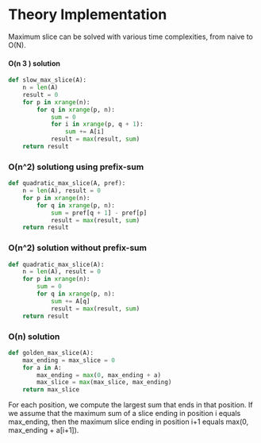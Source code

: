 # Theory Implementation
Maximum slice can be solved with various time complexities, from naive to O(N).

#### O(n 3 ) solution
```python
def slow_max_slice(A):
    n = len(A)
    result = 0
    for p in xrange(n):
        for q in xrange(p, n):
            sum = 0
            for i in xrange(p, q + 1):
                sum += A[i]
            result = max(result, sum)
    return result
```


### O(n^2) solutiong using prefix-sum
```python
def quadratic_max_slice(A, pref):
    n = len(A), result = 0
    for p in xrange(n):
        for q in xrange(p, n):
            sum = pref[q + 1] - pref[p]
            result = max(result, sum)
    return result
```

### O(n^2) solution without prefix-sum
```python
def quadratic_max_slice(A):
    n = len(A), result = 0
    for p in xrange(n):
        sum = 0
        for q in xrange(p, n):
            sum += A[q]
            result = max(result, sum)
    return result
```

### O(n) solution
```python
def golden_max_slice(A):
    max_ending = max_slice = 0
    for a in A:
        max_ending = max(0, max_ending + a)
        max_slice = max(max_slice, max_ending)
    return max_slice
```
For each position, we compute the largest sum that
ends in that position. If we assume that the maximum
sum of a slice ending in position i equals max_ending,
then the maximum slice ending in position i+1 equals
max(0, max_ending + a[i+1]).